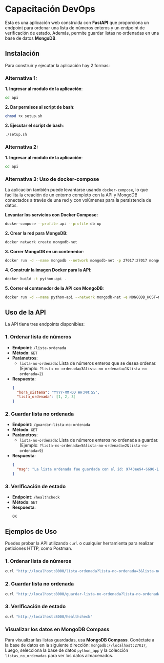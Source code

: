 # Capacitación DevOps

Esta es una aplicación web construida con **FastAPI** que proporciona un endpoint para ordenar una lista de números enteros y un endpoint de verificación de estado. Además, permite guardar listas no ordenadas en una base de datos **MongoDB**.

## Instalación

Para construir y ejecutar la aplicación hay 2 formas:

### Alternativa 1:

**1. Ingresar al modulo de la aplicación**:
```bash
cd api
```

**2. Dar permisos al script de bash**:
```bash
chmod +x setup.sh
```

**2. Ejecutar el script de bash**:
```bash
./setup.sh
```

### Alternativa 2:

**1. Ingresar al modulo de la aplicación**:
```bash
cd api
```

### Alternativa 3: Uso de docker-compose
La aplicación también puede levantarse usando `docker-compose`, lo que facilita la creación de un entorno completo con la API y MongoDB conectados a través de una red y con volúmenes para la persistencia de datos.

**Levantar los servicios con Docker Compose:**
```bash
docker-compose --profile api --profile db up
```


**2. Crear la red para MongoDB**:

```bash
docker network create mongodb-net
```

**3. Correr MongoDB en un contenedor**:

```bash
docker run -d --name mongodb --network mongodb-net -p 27017:27017 mongo:latest
```

**4. Construir la imagen Docker para la API**:

```bash
docker build -t python-api .
```

**5. Correr el contenedor de la API con MongoDB**:

```bash
docker run -d --name python-api --network mongodb-net -e MONGODB_HOST=mongodb -e MONGODB_PORT=27017 -p 8000:8000 python-api
```

## Uso de la API

La API tiene tres endpoints disponibles:

### 1. Ordenar lista de números
- **Endpoint**: `/lista-ordenada`
- **Método**: `GET`
- **Parámetros**:
  - `lista-no-ordenada`: Lista de números enteros que se desea ordenar.  
    (Ejemplo: `?lista-no-ordenada=3&lista-no-ordenada=1&lista-no-ordenada=2`)
- **Respuesta**:
  ```json
  {
    "hora_sistema": "YYYY-MM-DD HH:MM:SS",
    "lista_ordenada": [1, 2, 3]
  }
  ```


### 2. Guardar lista no ordenada
- **Endpoint**: `/guardar-lista-no-ordenada`
- **Método**: `GET`
- **Parámetros**:
  - `lista-no-ordenada`: Lista de números enteros no ordenada a guardar.  
    (Ejemplo: `?lista-no-ordenada=5&lista-no-ordenada=2&lista-no-ordenada=9`)
- **Respuesta**:
  ```json
  {
    "msg": "La lista ordenada fue guardada con el id: 9743ee94-6690-11ef-a4d5-089df4cb467e"
  }
  ```

### 3. Verificación de estado
- **Endpoint**: `/healthcheck`
- **Método**: `GET`
- **Respuesta**:
  ```text
  OK
  ```

## Ejemplos de Uso

Puedes probar la API utilizando `curl` o cualquier herramienta para realizar peticiones HTTP, como Postman.


### 1. Ordenar lista de números

```bash
curl "http://localhost:8000/lista-ordenada?lista-no-ordenada=3&lista-no-ordenada=1&lista-no-ordenada=2"
```

### 2. Guardar lista no ordenada

```bash
curl "http://localhost:8000/guardar-lista-no-ordenada?lista-no-ordenada=5&lista-no-ordenada=2&lista-no-ordenada=9"
```

### 3. Verificación de estado
```bash
curl "http://localhost:8000/healthcheck"
```

### Visualizar los datos en MongoDB Compass

Para visualizar las listas guardadas, usa **MongoDB Compass**. Conéctate a la base de datos en la siguiente dirección: `mongodb://localhost:27017`, Luego, selecciona la base de datos `python_app` y la colección `listas_no_ordenadas` para ver los datos almacenados.